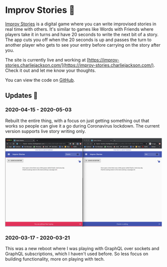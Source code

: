 # Improv Stories 📖

[Improv Stories](https://improv-stories.charliejackson.com/) is a digital game where you can write improvised stories in real time with others. It's similar to games like Words with Friends where players take it in turns and have 20 seconds to write the next bit of a story. The app cuts you off when the 20 seconds is up and passes the turn to another player who gets to see your entry before carrying on the story after you.

The site is currently live and working at [https://improv-stories.charliejackson.com/](https://improv-stories.charliejackson.com/). Check it out and let me know your thoughts.

You can view the code on [GitHub](https://github.com/cajacko/improv-stories).

## Updates 🔼

### 2020-04-15 - 2020-05-03

Rebuilt the entire thing, with a focus on just getting something out that works so people can give it a go during Coronavirus lockdown. The current version supports live story writing only.

![Improv Stories](../assets/improv-stories-001.png)

### 2020-03-17 - 2020-03-21

This was a new reboot where I was playing with GraphQL over sockets and GraphQL subscriptions, which I haven't used before. So less focus on building functionality, more on playing with tech.
